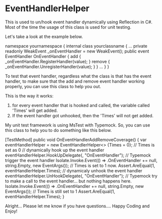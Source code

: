 EventHandlerHelper
==================

This is used to un/hook event handler dynamically using Reflection in C#.
Most of the time the usage of this class is used for unit testing.

Let's take a look at the example below.

namespace yournamespace
{
  internal class yourclassname
  {
    ...
    private readonly WeakEvent<EventHandler> _onEventHandler = new WeakEvent<EventHandler>();
    public event EventHandler OnEventHandler
    {
        add { _onEventHandler.RegisterHandler(value); }
        remove { _onEventHandler.UnregisterHandler(value); }
    }
    ...
  }
}

To test that event handler, regardless what the class is that has the event handler, to make sure that the add and remove event handler working properly, you can use this class to help you out.

This is the way it works:
1. for every event handler that is hooked and called, the variable called 'Times' will get added.
2. If the event handler got unhooked, then the 'Times' will not get added.

My unit test framework is using MsTest with Typemock. So, you can use this class to help you to do something like this below.

[TestMethod]
public void OnEventHandlerAddRemoveCoverage()
{
    var eventHandlerHelper = new EventHandlerHelper<<your class name>> {Times = 0}; // Times is set as 0
    // dynamically hook up the event handler
    eventHandlerHelper.HookUpDelegate(<your class name>, "OnEventHandler");
    // Typemock trigger the event handler
    Isolate.Invoke.Event(() => <your class name>.OnEventHandler += null, string.Empty, new EventArgs());
    // Times is set to 1 now.
    Assert.AreEqual(1, eventHandlerHelper.Times);
    // dynamicaly unhook the event handler
    eventHandlerHelper.UnHookDelegate(<your class name>, "OnEventHandler");
    // Typemock try to make a call to the event handler... but nothing happens here.
    Isolate.Invoke.Event(() => <your class name>.OnEventHandler += null, string.Empty, new EventArgs());
    // Times is still set to 1
    Assert.AreEqual(1, eventHandlerHelper.Times);
}

Alright... Please let me know if you have questions.... Happy Coding and Enjoy!

